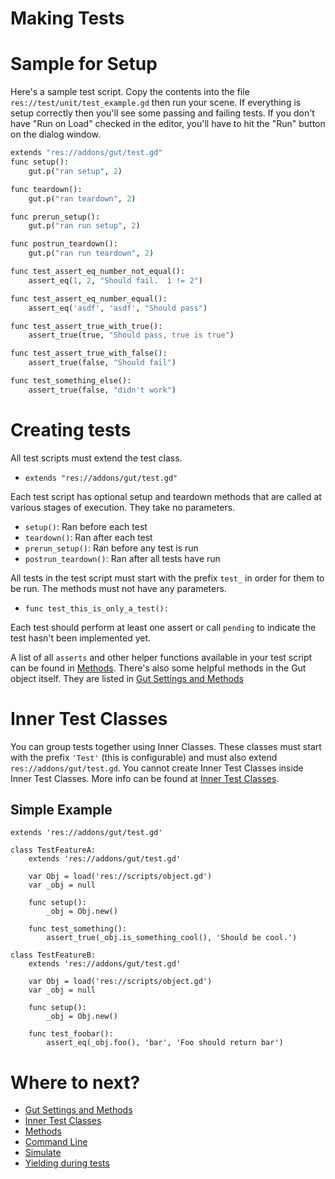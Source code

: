 
# <a name="creating_tests"> Making Tests

# Sample for Setup
Here's a sample test script.  Copy the contents into the file `res://test/unit/test_example.gd` then run your scene.  If everything is setup correctly then you'll see some passing and failing tests.  If you don't have "Run on Load" checked in the editor, you'll have to hit the "Run" button on the dialog window.

``` python
extends "res://addons/gut/test.gd"
func setup():
	gut.p("ran setup", 2)

func teardown():
	gut.p("ran teardown", 2)

func prerun_setup():
	gut.p("ran run setup", 2)

func postrun_teardown():
	gut.p("ran run teardown", 2)

func test_assert_eq_number_not_equal():
	assert_eq(1, 2, "Should fail.  1 != 2")

func test_assert_eq_number_equal():
	assert_eq('asdf', 'asdf', "Should pass")

func test_assert_true_with_true():
	assert_true(true, "Should pass, true is true")

func test_assert_true_with_false():
	assert_true(false, "Should fail")

func test_something_else():
	assert_true(false, "didn't work")
```

# Creating tests
All test scripts must extend the test class.
* `extends "res://addons/gut/test.gd"`

Each test script has optional setup and teardown methods that are called at various stages of execution.  They take no parameters.
 * `setup()`:  Ran before each test
 * `teardown()`:  Ran after each test
 * `prerun_setup()`:  Ran before any test is run
 * `postrun_teardown()`:  Ran after all tests have run

All tests in the test script must start with the prefix `test_` in order for them to be run.  The methods must not have any parameters.
* `func test_this_is_only_a_test():`

Each test should perform at least one assert or call `pending` to indicate the test hasn't been implemented yet.

A list of all `asserts` and other helper functions available in your test script can be found in [Methods](https://github.com/bitwes/Gut/wiki/Methods).  There's also some helpful methods in the Gut object itself.  They are listed in [Gut Settings and Methods](https://github.com/bitwes/Gut/wiki/Gut-Settings-And-Methods.md)

# Inner Test Classes
You can group tests together using Inner Classes. These classes must start with the prefix `'Test'` (this is configurable) and must also extend `res://addons/gut/test.gd`.  You cannot create Inner Test Classes inside Inner Test Classes.  More info can be found at [Inner Test Classes](https://github.com/bitwes/Gut/wiki/Inner-Test-Classes.md).

## Simple Example
```
extends 'res://addons/gut/test.gd'

class TestFeatureA:
	extends 'res://addons/gut/test.gd'

	var Obj = load('res://scripts/object.gd')
	var _obj = null

	func setup():
		_obj = Obj.new()

	func test_something():
		assert_true(_obj.is_something_cool(), 'Should be cool.')

class TestFeatureB:
	extends 'res://addons/gut/test.gd'

	var Obj = load('res://scripts/object.gd')
	var _obj = null

	func setup():
		_obj = Obj.new()

	func test_foobar():
		assert_eq(_obj.foo(), 'bar', 'Foo should return bar')
```
# Where to next?
* [Gut Settings and Methods](https://github.com/bitwes/Gut/wiki/Gut-Settings-And-Methods.md)
* [Inner Test Classes](https://github.com/bitwes/Gut/wiki/Inner-Test-Classes.md)
* [Methods](https://github.com/bitwes/Gut/wiki/Methods.md)
* [Command Line](https://github.com/bitwes/Gut/wiki/Command-Line.md)
* [Simulate](https://github.com/bitwes/Gut/wiki/Simulate)
* [Yielding during tests](https://github.com/bitwes/Gut/wiki/Yielding)
